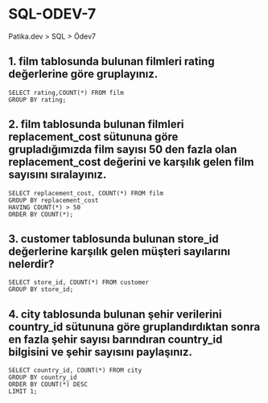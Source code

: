 # SQL-ODEV-7
Patika.dev > SQL > Ödev7

## 1. film tablosunda bulunan filmleri rating değerlerine göre gruplayınız.

    SELECT rating,COUNT(*) FROM film
    GROUP BY rating;

## 2. film tablosunda bulunan filmleri replacement_cost sütununa göre grupladığımızda film sayısı 50 den fazla olan replacement_cost değerini ve karşılık gelen film sayısını sıralayınız.

    SELECT replacement_cost, COUNT(*) FROM film 
    GROUP BY replacement_cost
    HAVING COUNT(*) > 50
    ORDER BY COUNT(*);

## 3. customer tablosunda bulunan store_id değerlerine karşılık gelen müşteri sayılarını nelerdir? 

    SELECT store_id, COUNT(*) FROM customer
    GROUP BY store_id;

## 4. city tablosunda bulunan şehir verilerini country_id sütununa göre gruplandırdıktan sonra en fazla şehir sayısı barındıran country_id bilgisini ve şehir sayısını paylaşınız.

    SELECT country_id, COUNT(*) FROM city
    GROUP BY country_id
    ORDER BY COUNT(*) DESC
    LIMIT 1;
